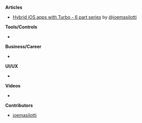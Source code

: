 
**Articles**

* [Hybrid iOS apps with Turbo - 6 part series](https://masilotti.com/turbo-ios/) by [@joemasilotti](https://twitter.com/joemasilotti)

**Tools/Controls**

* 

**Business/Career**

* 

**UI/UX**

* 

**Videos**

* 

**Contributors**

* [joemasilotti](https://github.com/joemasilotti)
